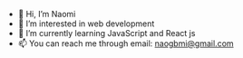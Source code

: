 - 👋 Hi, I’m Naomi
- 👀 I’m interested in web development
- 🌱 I’m currently learning JavaScript and React js
- 📫 You can reach me through email: naogbmi@gmail.com

<!---
Ndi61/Ndi61 is a ✨ special ✨ repository because its `README.md` (this file) appears on your GitHub profile.
You can click the Preview link to take a look at your changes.
--->
